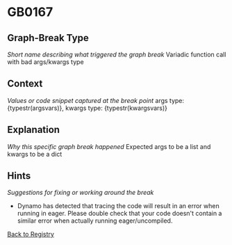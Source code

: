# GB0167

## Graph-Break Type
*Short name describing what triggered the graph break*
Variadic function call with bad args/kwargs type

## Context
*Values or code snippet captured at the break point*
args type: {typestr(argsvars)}, kwargs type: {typestr(kwargsvars)}

## Explanation
*Why this specific graph break happened*
Expected args to be a list and kwargs to be a dict

## Hints
*Suggestions for fixing or working around the break*
- Dynamo has detected that tracing the code will result in an error when running in eager. Please double check that your code doesn't contain a similar error when actually running eager/uncompiled.



[Back to Registry](../index.md)
